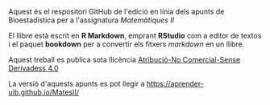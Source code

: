 Aquest és el respositori GitHub de l'edició en línia dels apunts de Bioestadística per a l'assignatura *Matemàtiques II*

El llibre està escrit en **R Markdown**, emprant **RStudio** com a editor de textos i el paquet **bookdown** per a convertir els fitxers *markdown* en un llibre. 

Aquest treball es publica sota llicència [Atribució-No Comercial-Sense Derivadess 4.0](https://creativecommons.org/licenses/by-nc-nd/4.0/)

La versió d'aquests apunts es pot llegir a https://aprender-uib.github.io/MatesII/
